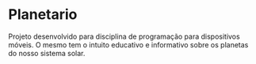 # Planetario

Projeto desenvolvido para disciplina de programação para dispositivos móveis. O mesmo tem o intuito educativo e informativo sobre os planetas do nosso sistema solar.
